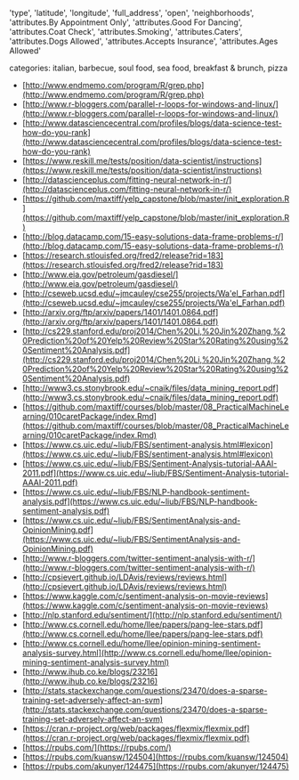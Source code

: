 'type',
'latitude',
'longitude',
'full_address',
'open',
'neighborhoods',
'attributes.By Appointment Only',
'attributes.Good For Dancing',
'attributes.Coat Check',
'attributes.Smoking',
'attributes.Caters',
'attributes.Dogs Allowed',
'attributes.Accepts Insurance',
'attributes.Ages Allowed'

categories: italian, barbecue, soul food, sea food, breakfast & brunch, pizza

* [http://www.endmemo.com/program/R/grep.php](http://www.endmemo.com/program/R/grep.php)
* [http://www.r-bloggers.com/parallel-r-loops-for-windows-and-linux/](http://www.r-bloggers.com/parallel-r-loops-for-windows-and-linux/)
* [http://www.datasciencecentral.com/profiles/blogs/data-science-test-how-do-you-rank](http://www.datasciencecentral.com/profiles/blogs/data-science-test-how-do-you-rank)
* [https://www.reskill.me/tests/position/data-scientist/instructions](https://www.reskill.me/tests/position/data-scientist/instructions)
* [http://datascienceplus.com/fitting-neural-network-in-r/](http://datascienceplus.com/fitting-neural-network-in-r/)
* [https://github.com/maxtiff/yelp_capstone/blob/master/init_exploration.R](https://github.com/maxtiff/yelp_capstone/blob/master/init_exploration.R)
* [http://blog.datacamp.com/15-easy-solutions-data-frame-problems-r/](http://blog.datacamp.com/15-easy-solutions-data-frame-problems-r/)
* [https://research.stlouisfed.org/fred2/release?rid=183](https://research.stlouisfed.org/fred2/release?rid=183)
* [http://www.eia.gov/petroleum/gasdiesel/](http://www.eia.gov/petroleum/gasdiesel/)
* [http://cseweb.ucsd.edu/~jmcauley/cse255/projects/Wa'el_Farhan.pdf](http://cseweb.ucsd.edu/~jmcauley/cse255/projects/Wa'el_Farhan.pdf)
* [http://arxiv.org/ftp/arxiv/papers/1401/1401.0864.pdf](http://arxiv.org/ftp/arxiv/papers/1401/1401.0864.pdf)
* [http://cs229.stanford.edu/proj2014/Chen%20Li,%20Jin%20Zhang,%20Prediction%20of%20Yelp%20Review%20Star%20Rating%20using%20Sentiment%20Analysis.pdf](http://cs229.stanford.edu/proj2014/Chen%20Li,%20Jin%20Zhang,%20Prediction%20of%20Yelp%20Review%20Star%20Rating%20using%20Sentiment%20Analysis.pdf)
* [http://www3.cs.stonybrook.edu/~cnaik/files/data_mining_report.pdf](http://www3.cs.stonybrook.edu/~cnaik/files/data_mining_report.pdf)
* [https://github.com/maxtiff/courses/blob/master/08_PracticalMachineLearning/010caretPackage/index.Rmd](https://github.com/maxtiff/courses/blob/master/08_PracticalMachineLearning/010caretPackage/index.Rmd)
* [https://www.cs.uic.edu/~liub/FBS/sentiment-analysis.html#lexicon](https://www.cs.uic.edu/~liub/FBS/sentiment-analysis.html#lexicon)
* [https://www.cs.uic.edu/~liub/FBS/Sentiment-Analysis-tutorial-AAAI-2011.pdf](https://www.cs.uic.edu/~liub/FBS/Sentiment-Analysis-tutorial-AAAI-2011.pdf)
* [https://www.cs.uic.edu/~liub/FBS/NLP-handbook-sentiment-analysis.pdf](https://www.cs.uic.edu/~liub/FBS/NLP-handbook-sentiment-analysis.pdf)
* [https://www.cs.uic.edu/~liub/FBS/SentimentAnalysis-and-OpinionMining.pdf](https://www.cs.uic.edu/~liub/FBS/SentimentAnalysis-and-OpinionMining.pdf)
* [http://www.r-bloggers.com/twitter-sentiment-analysis-with-r/](http://www.r-bloggers.com/twitter-sentiment-analysis-with-r/)
* [http://cpsievert.github.io/LDAvis/reviews/reviews.html](http://cpsievert.github.io/LDAvis/reviews/reviews.html)
* [https://www.kaggle.com/c/sentiment-analysis-on-movie-reviews](https://www.kaggle.com/c/sentiment-analysis-on-movie-reviews)
* [http://nlp.stanford.edu/sentiment/](http://nlp.stanford.edu/sentiment/)
* [http://www.cs.cornell.edu/home/llee/papers/pang-lee-stars.pdf](http://www.cs.cornell.edu/home/llee/papers/pang-lee-stars.pdf)
* [http://www.cs.cornell.edu/home/llee/opinion-mining-sentiment-analysis-survey.html](http://www.cs.cornell.edu/home/llee/opinion-mining-sentiment-analysis-survey.html)
* [http://www.ihub.co.ke/blogs/23216](http://www.ihub.co.ke/blogs/23216)
* [http://stats.stackexchange.com/questions/23470/does-a-sparse-training-set-adversely-affect-an-svm](http://stats.stackexchange.com/questions/23470/does-a-sparse-training-set-adversely-affect-an-svm)
* [https://cran.r-project.org/web/packages/flexmix/flexmix.pdf](https://cran.r-project.org/web/packages/flexmix/flexmix.pdf)
* [https://rpubs.com/](https://rpubs.com/)
* [https://rpubs.com/kuansw/124504](https://rpubs.com/kuansw/124504)
* [https://rpubs.com/akunyer/124475](https://rpubs.com/akunyer/124475)